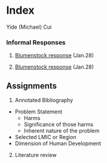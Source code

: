# Index

Yide (Michael) Cui

### Informal Responses

1. [Blumenstock response](https://github.com/YideCui/workshop/blob/master/Blumenstock.md) (Jan.28)

2. [Blumenstock response](https://yidecui.github.io/workshop/Blumenstock) (Jan.28)


## Assignments

1. Annotated Bibliography
  - Problem Statement
    - Harms
    - Significance of those harms
    - Inherent nature of the problem
  - Selected LMIC or Region
  - Dimension of Human Development 
2. Literature review
